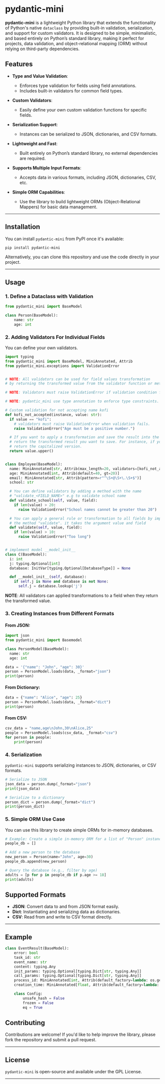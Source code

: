 # pydantic-mini

**pydantic-mini** is a lightweight Python library that extends the functionality of Python's native `dataclass` 
by providing built-in validation, serialization, and support for custom validators. It is designed to be simple, 
minimalistic, and based entirely on Python’s standard library, making it perfect for projects, data validation, 
and object-relational mapping (ORM) without relying on third-party dependencies.

## Features

- **Type and Value Validation**: 
  - Enforces type validation for fields using field annotations.
  - Includes built-in validators for common field types.
  
- **Custom Validators**: 
  - Easily define your own custom validation functions for specific fields.

- **Serialization Support**: 
  - Instances can be serialized to JSON, dictionaries, and CSV formats.

- **Lightweight and Fast**: 
  - Built entirely on Python’s standard library, no external dependencies are required.

- **Supports Multiple Input Formats**: 
  - Accepts data in various formats, including JSON, dictionaries, CSV, etc.

- **Simple ORM Capabilities**: 
  - Use the library to build lightweight ORMs (Object-Relational Mappers) for basic data management.

---

## Installation

You can install `pydantic-mini` from PyPI once it's available:

```bash
pip install pydantic-mini
```

Alternatively, you can clone this repository and use the code directly in your project.

---

## Usage

### 1. Define a Dataclass with Validation

```python
from pydantic_mini import BaseModel

class Person(BaseModel):
    name: str
    age: int
```

### 2. Adding Validators For Individual Fields

You can define your own validators.

```python
import typing
from pydantic_mini import BaseModel, MiniAnnotated, Attrib
from pydantic_mini.exceptions import ValidationError


# NOTE: All validators can be used for field values transformation
# by returning the transformed value from the validator function or method.

# NOTE: Validators must raise ValidationError if validation condition fails.

# NOTE: pydantic_mini use type annotation to enforce type constraints.

# Custom validation for not accepting name kofi
def kofi_not_accepted(instance, value: str):
  if value == "kofi":
    # validators must raise ValidationError when validation fails.
    raise ValidationError("Age must be a positive number.")

  # If you want to apply a transformation and save the result into the model, 
  # return the transformed result you want to save. For instance, if you want the names to be capitalized, 
  # return the capitalized version.
  return value.upper()


class Employee(BaseModel):
  name: MiniAnnotated[str, Attrib(max_length=20, validators=[kofi_not_accepted])]
  age: MiniAnnotated[int, Attrib(default=40, gt=20)]
  email: MiniAnnotated[str, Attrib(pattern=r"^\S+@\S+\.\S+$")]
  school: str

  # You can define validators by adding a method with the name 
  # "validate_<FIELD_NAME>" e.g to validate school name
  def validate_school(self, value, field):
    if len(value) > 20:
      raise ValidationError("School names cannot be greater than 20")

  # You can apply a general rule or transformation to all fields by implementing
  # the method "validate". it takes the argument value and field
  def validate(self, value, field):
    if len(value) > 10:
      raise ValidationError("Too long")


# implement model __model_init__
class C(BaseModel):
  i: int
  j: typing.Optional[int]
  database: InitVar[typing.Optional[DatabaseType]] = None

  def __model_init__(self, database):
    if self.j is None and database is not None:
      self.j = database.lookup('j')

```

**NOTE**: All validators can applied transformations to a field when they return the transformed value.

### 3. Creating Instances from Different Formats

#### From JSON:

```python
import json
from pydantic_mini import Basemodel

class PersonModel(BaseModel):
  name: str
  age: int

data = '{"name": "John", "age": 30}'
person = PersonModel.loads(data, _format="json")
print(person)
```

#### From Dictionary:

```python
data = {"name": "Alice", "age": 25}
person = PersonModel.loads(data, _format="dict")
print(person)
```

#### From CSV:

```python
csv_data = "name,age\nJohn,30\nAlice,25"
people = PersonModel.loads(csv_data, _format="csv")
for person in people:
    print(person)
```

### 4. Serialization

`pydantic-mini` supports serializing instances to JSON, dictionaries, or CSV formats.

```python
# Serialize to JSON
json_data = person.dump(_format="json")
print(json_data)

# Serialize to a dictionary
person_dict = person.dump(_format="dict")
print(person_dict)
```

### 5. Simple ORM Use Case

You can use this library to create simple ORMs for in-memory databases.

```python
# Example: Create a simple in-memory ORM for a list of "Person" instances
people_db = []

# Add a new person to the database
new_person = Person(name="John", age=30)
people_db.append(new_person)

# Query the database (e.g., filter by age)
adults = [p for p in people_db if p.age >= 18]
print(adults)
```

## Supported Formats

- **JSON**: Convert data to and from JSON format easily.
- **Dict**: Instantiating and serializing data as dictionaries.
- **CSV**: Read from and write to CSV format directly.

---

## Example
```python
class EventResult(BaseModel):
    error: bool
    task_id: str
    event_name: str
    content: typing.Any
    init_params: typing.Optional[typing.Dict[str, typing.Any]]
    call_params: typing.Optional[typing.Dict[str, typing.Any]]
    process_id: MiniAnnotated[int, Attrib(default_factory=lambda: os.getpid())]
    creation_time: MiniAnnotated[float, Attrib(default_factory=lambda: datetime.now().timestamp())]

    class Config:
        unsafe_hash = False
        frozen = False
        eq = True
```

## Contributing

Contributions are welcome! If you'd like to help improve the library, please fork the repository and submit a pull request.

---

## License

`pydantic-mini` is open-source and available under the GPL License.

---